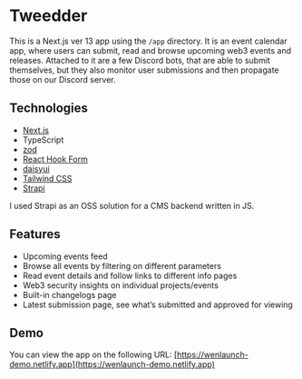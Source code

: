 # Tweedder

This is a Next.js ver 13 app using the `/app` directory.
It is an event calendar app, where users can submit, read and browse upcoming web3 events and releases.
Attached to it are a few Discord bots, that are able to submit themselves, but they also monitor user submissions and then propagate those on our Discord server.

## Technologies

- [Next.js](https://nextjs.org)
- TypeScript
- [zod](https://zod.dev/)
- [React Hook Form](https://react-hook-form.com/)
- [daisyui](https://daisyui.com/)
- [Tailwind CSS](https://tailwindcss.com)
- [Strapi](https://strapi.io/)

I used Strapi as an OSS solution for a CMS backend written in JS.

## Features

- Upcoming events feed
- Browse all events by filtering on different parameters
- Read event details and follow links to different info pages
- Web3 security insights on individual projects/events
- Built-in changelogs page
- Latest submission page, see what’s submitted and approved for viewing

## Demo

You can view the app on the following URL: [https://wenlaunch-demo.netlify.app](https://wenlaunch-demo.netlify.app)
